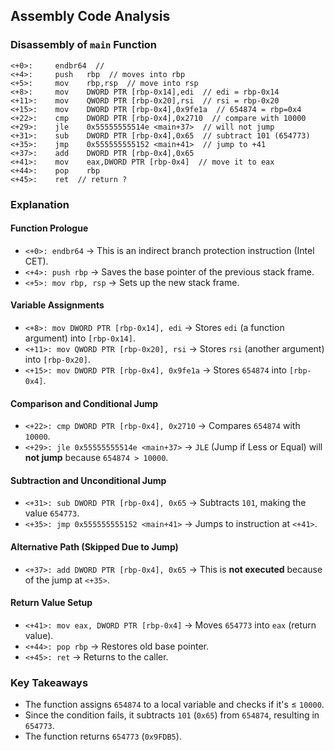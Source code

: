 ## Assembly Code Analysis

### **Disassembly of `main` Function**

```assembly
<+0>:     endbr64  // 
<+4>:     push   rbp  // moves into rbp 
<+5>:     mov    rbp,rsp  // move into rsp
<+8>:     mov    DWORD PTR [rbp-0x14],edi  // edi = rbp-0x14
<+11>:    mov    QWORD PTR [rbp-0x20],rsi  // rsi = rbp-0x20
<+15>:    mov    DWORD PTR [rbp-0x4],0x9fe1a  // 654874 = rbp=0x4
<+22>:    cmp    DWORD PTR [rbp-0x4],0x2710  // compare with 10000
<+29>:    jle    0x55555555514e <main+37>  // will not jump 
<+31>:    sub    DWORD PTR [rbp-0x4],0x65  // subtract 101 (654773)
<+35>:    jmp    0x555555555152 <main+41>  // jump to +41
<+37>:    add    DWORD PTR [rbp-0x4],0x65  
<+41>:    mov    eax,DWORD PTR [rbp-0x4]  // move it to eax 
<+44>:    pop    rbp  
<+45>:    ret  // return ? 
```

### **Explanation**

#### **Function Prologue**
- `<+0>: endbr64` → This is an indirect branch protection instruction (Intel CET).
- `<+4>: push rbp` → Saves the base pointer of the previous stack frame.
- `<+5>: mov rbp, rsp` → Sets up the new stack frame.

#### **Variable Assignments**
- `<+8>: mov DWORD PTR [rbp-0x14], edi` → Stores `edi` (a function argument) into `[rbp-0x14]`.
- `<+11>: mov QWORD PTR [rbp-0x20], rsi` → Stores `rsi` (another argument) into `[rbp-0x20]`.
- `<+15>: mov DWORD PTR [rbp-0x4], 0x9fe1a` → Stores `654874` into `[rbp-0x4]`.

#### **Comparison and Conditional Jump**
- `<+22>: cmp DWORD PTR [rbp-0x4], 0x2710` → Compares `654874` with `10000`.
- `<+29>: jle 0x55555555514e <main+37>` → `JLE` (Jump if Less or Equal) will **not jump** because `654874 > 10000`.

#### **Subtraction and Unconditional Jump**
- `<+31>: sub DWORD PTR [rbp-0x4], 0x65` → Subtracts `101`, making the value `654773`.
- `<+35>: jmp 0x555555555152 <main+41>` → Jumps to instruction at `<+41>`.

#### **Alternative Path (Skipped Due to Jump)**
- `<+37>: add DWORD PTR [rbp-0x4], 0x65` → This is **not executed** because of the jump at `<+35>`.

#### **Return Value Setup**
- `<+41>: mov eax, DWORD PTR [rbp-0x4]` → Moves `654773` into `eax` (return value).
- `<+44>: pop rbp` → Restores old base pointer.
- `<+45>: ret` → Returns to the caller.

### **Key Takeaways**
- The function assigns `654874` to a local variable and checks if it's ≤ `10000`.
- Since the condition fails, it subtracts `101` (`0x65`) from `654874`, resulting in `654773`.
- The function returns `654773` (`0x9FDB5`).
